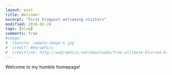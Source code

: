 ```yaml
---
layout: post
title: Welcome!
excerpt: "First blogpost welcoming visitors"
modified: 2016-02-24
tags: [blog]
comments: true
#image:
#  feature: sample-image-5.jpg
#  credit: WeGraphics
#  creditlink: http://wegraphics.net/downloads/free-ultimate-blurred-background-pack/
---
```


Welcome to my humble homepage!

